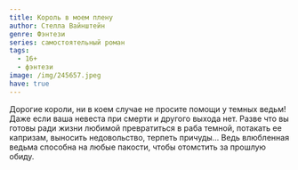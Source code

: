 ```yaml
---
title: Король в моем плену
author: Стелла Вайнштейн
genre: Фэнтези
series: самостоятельный роман
tags:
  - 16+
  - фэнтези
image: /img/245657.jpeg
have: true
---
```

Дорогие короли, ни в коем случае не просите помощи у темных ведьм! Даже если ваша невеста при смерти и другого выхода нет. Разве что вы готовы ради жизни любимой превратиться в раба темной, потакать ее капризам, выносить недовольство, терпеть причуды… Ведь влюбленная ведьма способна на любые пакости, чтобы отомстить за прошлую обиду.